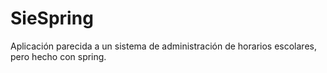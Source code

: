 # SieSpring
Aplicación parecida a un sistema de administración de horarios escolares, pero hecho con spring.
